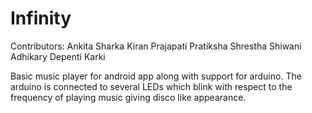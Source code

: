 # Infinity

Contributors:
Ankita Sharka
Kiran Prajapati
Pratiksha Shrestha
Shiwani Adhikary
Depenti Karki

Basic music player for android app along with support for arduino. The arduino is connected to several LEDs which blink with 
respect to the frequency of playing music giving disco like appearance.
